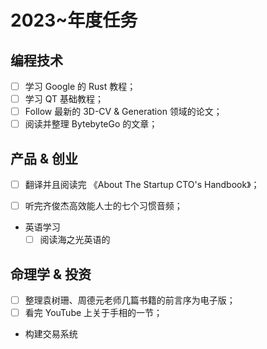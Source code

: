 # 2023~年度任务

## 编程技术

- [ ] 学习 Google 的 Rust 教程；
- [ ] 学习 QT 基础教程；
- [ ] Follow 最新的 3D-CV & Generation 领域的论文；
- [ ] 阅读并整理 BytebyteGo 的文章；

## 产品 & 创业

- [ ] 翻译并且阅读完 《About The Startup CTO's Handbook》；

- [ ] 听完齐俊杰高效能人士的七个习惯音频；

- 英语学习
  - [ ] 阅读海之光英语的

## 命理学 & 投资

- [ ] 整理袁树珊、周德元老师几篇书籍的前言序为电子版；
- [ ] 看完 YouTube 上关于手相的一节；
- 构建交易系统
